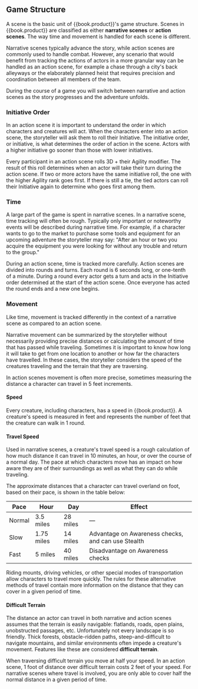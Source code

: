 ## Game Structure
A scene is the basic unit of {{book.product}}'s game structure. Scenes in
{{book.product}} are classified as either **narrative scenes** or **action
scenes**. The way time and movement is handled for each scene is different.

Narrative scenes typically advance the story, while action scenes are commonly
used to handle combat. However, any scenario that would benefit from tracking
the actions of actors in a more granular way can be handled as an action scene,
for example a chase through a city's back alleyways or the elaborately planned
heist that requires precision and coordination between all members of the team.

During the course of a game you will switch between narrative and action scenes
as the story progresses and the adventure unfolds.

### Initiative Order
In an action scene it is important to understand the order in which characters
and creatures will act. When the characters enter into an action scene, the
storyteller will ask them to roll their Initiative. The initiative order, or
initiative, is what determines the order of action in the scene. Actors with a
higher initiative go sooner than those with lower initiatives.

Every participant in an action scene rolls 3D + their Agility modifier. The
result of this roll determines when an actor will take their turn during the
action scene. If two or more actors have the same initiative roll, the one with
the higher Agility rank goes first. If there is still a tie, the tied actors can
roll their Initiative again to determine who goes first among them.

### Time
A large part of the game is spent in narrative scenes. In a narrative scene,
time tracking will often be rough. Typically only important or noteworthy events
will be described during narrative time. For example, if a character wants to go
to the market to purchase some tools and equipment for an upcoming adventure the
storyteller may say: "After an hour or two you acquire the equipment you were
looking for without any trouble and return to the group."

During an action scene, time is tracked more carefully. Action scenes are
divided into rounds and turns. Each round is 6 seconds long, or one-tenth of a
minute. During a round every actor gets a turn and acts in the Initiative order
determined at the start of the action scene. Once everyone has acted the round
ends and a new one begins.

### Movement
Like time, movement is tracked differently in the context of a narrative scene
as compared to an action scene.

Narrative movement can be summarized by the storyteller without necessarily
providing precise distances or calculating the amount of time that has passed
while traveling. Sometimes it is important to know how long it will take to get
from one location to another or how far the characters have travelled. In these
cases, the storyteller considers the speed of the creatures traveling and the
terrain that they are traversing.

In action scenes movement is often more precise, sometimes measuring the
distance a character can travel in 5 feet increments.

#### Speed
Every creature, including characters, has a speed in {{book.product}}. A
creature's speed is measured in feet and represents the number of feet that the
creature can walk in 1 round.

#### Travel Speed
Used in narrative scenes, a creature's travel speed is a rough calculation of
how much distance it can travel in 10 minutes, an hour, or over the course of a
normal day. The pace at which characters move has an impact on how aware they
are of their surroundings as well as what they can do while traveling.

The approximate distances that a character can travel overland on foot, based on
their pace, is shown in the table below:

| Pace   | Hour       | Day      | Effect                                             |
|--------|------------|----------|----------------------------------------------------|
| Normal | 3.5 miles  | 28 miles | &mdash;                                            |
| Slow   | 1.75 miles | 14 miles | Advantage on Awareness checks, and can use Stealth |
| Fast   | 5 miles    | 40 miles | Disadvantage on Awareness checks                   |

Riding mounts, driving vehicles, or other special modes of transportation allow
characters to travel more quickly. The rules for these alternative methods of
travel contain more information on the distance that they can cover in a given
period of time.

#### Difficult Terrain
The distance an actor can travel in both narrative and action scenes assumes
that the terrain is easily navigable: flatlands, roads, open plains,
unobstructed passages, etc. Unfortunately not every landscape is so friendly.
Thick forests, obstacle-ridden paths, steep-and-difficult to navigate mountains,
and similar environments often impede a creature's movement. Features like these
are considered **difficult terrain**.

When traversing difficult terrain you move at half your speed. In an action
scene, 1 foot of distance over difficult terrain costs 2 feet of your speed. For
narrative scenes where travel is involved, you are only able to cover half the
normal distance in a given period of time.
